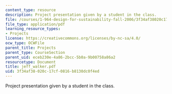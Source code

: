 ```yaml
---
content_type: resource
description: Project presentation given by a student in the class.
file: /courses/1-964-design-for-sustainability-fall-2006/3f34af38020c17cf0816b8130dc0f4ed_jeff_walker.pdf
file_type: application/pdf
learning_resource_types:
- Projects
license: https://creativecommons.org/licenses/by-nc-sa/4.0/
ocw_type: OCWFile
parent_title: Projects
parent_type: CourseSection
parent_uid: eceb230e-4a86-2bcc-5b0a-9b00758a86a2
resourcetype: Document
title: jeff_walker.pdf
uid: 3f34af38-020c-17cf-0816-b8130dc0f4ed
---
```

Project presentation given by a student in the class.